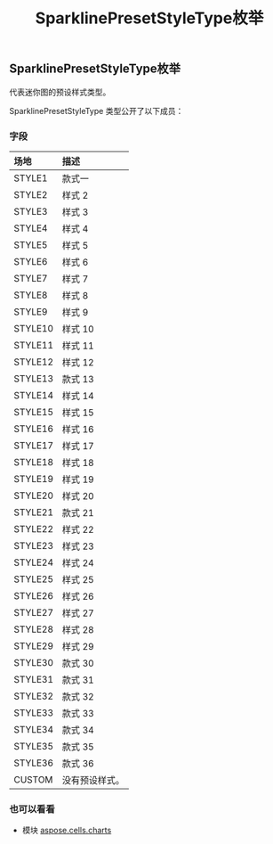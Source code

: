 ﻿---
title: SparklinePresetStyleType枚举
second_title: Aspose.Cells for Python via .NET API 参考资料
description:
type: docs
weight: 620
url: /zh/python-net/aspose.cells.charts/sparklinepresetstyletype/
is_root: false
---
##  SparklinePresetStyleType枚举
代表迷你图的预设样式类型。



SparklinePresetStyleType 类型公开了以下成员：

### 字段
|场地|描述|
| :- | :- |
| STYLE1 |款式一|
| STYLE2 |样式 2|
| STYLE3 |样式 3|
| STYLE4 |样式 4|
| STYLE5 |样式 5|
| STYLE6 |样式 6|
| STYLE7 |样式 7|
| STYLE8 |样式 8|
| STYLE9 |样式 9|
| STYLE10 |样式 10|
| STYLE11 |样式 11|
| STYLE12 |样式 12|
| STYLE13 |款式 13|
| STYLE14 |样式 14|
| STYLE15 |样式 15|
| STYLE16 |样式 16|
| STYLE17 |样式 17|
| STYLE18 |样式 18|
| STYLE19 |样式 19|
| STYLE20 |样式 20|
| STYLE21 |款式 21|
| STYLE22 |样式 22|
| STYLE23 |样式 23|
| STYLE24 |样式 24|
| STYLE25 |样式 25|
| STYLE26 |样式 26|
| STYLE27 |样式 27|
| STYLE28 |样式 28|
| STYLE29 |样式 29|
| STYLE30 |款式 30|
| STYLE31 |款式 31|
| STYLE32 |款式 32|
| STYLE33 |款式 33|
| STYLE34 |款式 34|
| STYLE35 |款式 35|
| STYLE36 |款式 36|
| CUSTOM |没有预设样式。|



### 也可以看看
* 模块 [aspose.cells.charts](..)
